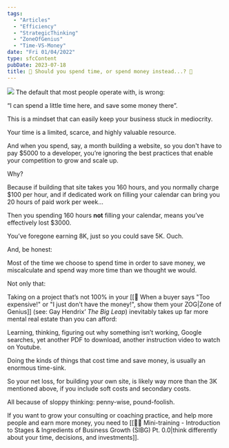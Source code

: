 ```yaml
---
tags:
  - "Articles"
  - "Efficiency"
  - "StrategicThinking"
  - "ZoneOfGenius"
  - "Time-VS-Money"
date: "Fri 01/04/2022"
type: sfcContent
pubDate: 2023-07-18
title: 📄 Should you spend time, or spend money instead...? 🤔
---
```


![](Media/SalesFlowCoach.app_Spend-time-or-spend-money-instead_MartinStellar.jpg)
The default that most people operate with, is wrong:

“I can spend a little time here, and save some money there”.

This is a mindset that can easily keep your business stuck in mediocrity.

Your time is a limited, scarce, and highly valuable resource.

And when you spend, say, a month building a website, so you don't have to pay $5000 to a developer, you’re ignoring the best practices that enable your competition to grow and scale up.

Why?

Because if building that site takes you 160 hours, and you normally charge $100 per hour, and if dedicated work on filling your calendar can bring you 20 hours of paid work per week…

Then you spending 160 hours **not** filling your calendar, means you’ve effectively lost $3000.

You’ve foregone earning 8K, just so you could save 5K. Ouch.

And, be honest:

Most of the time we choose to spend time in order to save money, we miscalculate and spend way more time than we thought we would.

Not only that:

Taking on a project that’s not 100% in your [[📄 When a buyer says "Too expensive!" or "I just don't have the money!", show them your ZOG|Zone of Genius]] (see: Gay Hendrix’ *The Big Leap*) inevitably takes up far more mental real estate than you can afford:

Learning, thinking, figuring out why something isn’t working, Google searches, yet another PDF to download, another instruction video to watch on Youtube.

Doing the kinds of things that cost time and save money, is usually an enormous time-sink.

So your net loss, for building your own site, is likely way more than the 3K mentioned above, if you include soft costs and secondary costs.

All because of sloppy thinking: penny-wise, pound-foolish. 

If you want to grow your consulting or coaching practice, and help more people and earn more money, you need to [[👨‍🎓 Mini-training - Introduction to Stages & Ingredients of Business Growth (SIBG) Pt. 0.0|think differently about your time, decisions, and investments]].

